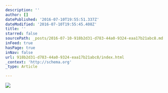 ```yaml
---
description: ''
author: []
datePublished: '2016-07-10T19:55:51.337Z'
dateModified: '2016-07-10T19:55:45.408Z'
title: ''
starred: false
sourcePath: _posts/2016-07-10-918b2d31-d783-44a0-9324-eaa17b21abc8.md
inFeed: true
hasPage: true
inNav: false
url: 918b2d31-d783-44a0-9324-eaa17b21abc8/index.html
_context: 'http://schema.org'
_type: Article

---
```

![](https://the-grid-user-content.s3-us-west-2.amazonaws.com/0075bacf-8a80-460c-b067-94b093985441.jpg)